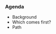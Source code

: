 <!-- .element: class="toc" -->

### Agenda

* Background<!-- .element: class="current-item" -->
* Which comes first?
* Path
